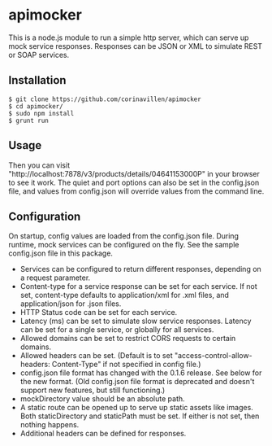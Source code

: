 # apimocker
This is a node.js module to run a simple http server, which can serve up mock service responses.
Responses can be JSON or XML to simulate REST or SOAP services.

## Installation
```
$ git clone https://github.com/corinavillen/apimocker
$ cd apimocker/
$ sudo npm install
$ grunt run
```

## Usage

Then you can visit "http://localhost:7878/v3/products/details/04641153000P" in your browser to see it work.
The quiet and port options can also be set in the config.json file,
and values from config.json will override values from the command line.

## Configuration
On startup, config values are loaded from the config.json file.
During runtime, mock services can be configured on the fly.
See the sample config.json file in this package.

* Services can be configured to return different responses, depending on a request parameter.
* Content-type for a service response can be set for each service.  If not set, content-type defaults to application/xml for .xml files, and application/json for .json files.
* HTTP Status code can be set for each service.
* Latency (ms) can be set to simulate slow service responses.  Latency can be set for a single service, or globally for all services.
* Allowed domains can be set to restrict CORS requests to certain domains.
* Allowed headers can be set.  (Default is to set "access-control-allow-headers: Content-Type" if not specified in config file.)
* config.json file format has changed with the 0.1.6 release.  See below for the new format.  (Old config.json file format is deprecated and doesn't support new features, but still functioning.)
* mockDirectory value should be an absolute path.
* A static route can be opened up to serve up static assets like images.  Both staticDirectory and staticPath must be set.  If either is not set, then nothing happens.
* Additional headers can be defined for responses.
